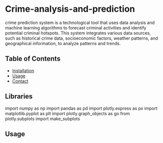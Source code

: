 # Crime-analysis-and-prediction
 crime prediction system is a technological tool that uses data analysis and machine learning algorithms to forecast criminal activities and identify potential criminal hotspots. This system integrates various data sources, such as historical crime data, socioeconomic factors, weather patterns, and geographical information, to analyze patterns and trends. 

## Table of Contents

- [Installation](#Installation)
- [Usage](#usage)
- [Contact](#contact)

## Libraries 
import numpy as np
import pandas as pd
import plotly.express as px
import matplotlib.pyplot as plt
import plotly.graph_objects as go
from plotly.subplots import make_subplots

## Usage 
